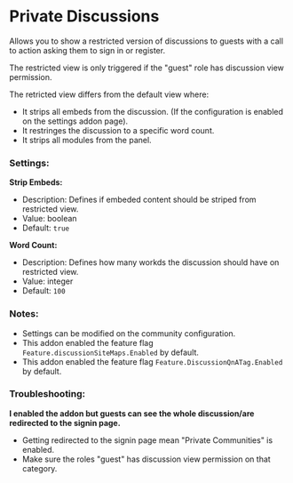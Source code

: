# Private Discussions

Allows you to show a restricted version of discussions to guests with a call to action asking them to sign in or register.

The restricted view is only triggered if the "guest" role has discussion view permission.

The retricted view differs from the default view where:

- It strips all embeds from the discussion. (If the configuration is enabled on the settings addon page).
- It restringes the discussion to a specific word count.
- It strips all modules from the panel.



### Settings:

**Strip Embeds:**

- Description: Defines if embeded content should be striped from restricted view.
- Value: boolean
- Default: `true`

**Word Count:**

- Description: Defines how many workds the discussion should have on restricted view.
- Value: integer
- Default: `100`



### Notes:

- Settings can be modified on the community configuration.
- This addon enabled the feature flag `Feature.discussionSiteMaps.Enabled` by default.
- This addon enabled the feature flag `Feature.DiscussionQnATag.Enabled` by default.



### Troubleshooting:

**I enabled the addon but guests can see the whole discussion/are redirected to the signin page.**

- Getting redirected to the signin page mean "Private Communities" is enabled.
- Make sure the roles "guest" has discussion view permission on that category.
